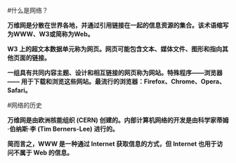 #什么是网络？

**万维网是分散在世界各地，并通过引用链接在一起的信息资源的集合。该术语缩写为WWW、W3或简称为Web。**

**W3 上的超文本数据单元称为网页。网页可能包含文本、媒体文件、图形和指向其他页面的链接。**

**一组具有共同内容主题、设计和相互链接的网页称为网站。特殊程序——浏览器—— 用于下载和浏览这些网站。最流行的浏览器：Firefox、Chrome、Opera、Safari。**

#网络的历史

**万维网是由欧洲核能组织 (CERN) 创建的。内部计算机网络的开发是由科学家蒂姆·伯纳斯·李 (Tim Berners-Lee) 进行的。**

**简而言之，WWW 是一种通过 Internet 获取信息的方式，但 Internet 也用于访问不属于 Web 的信息。**


